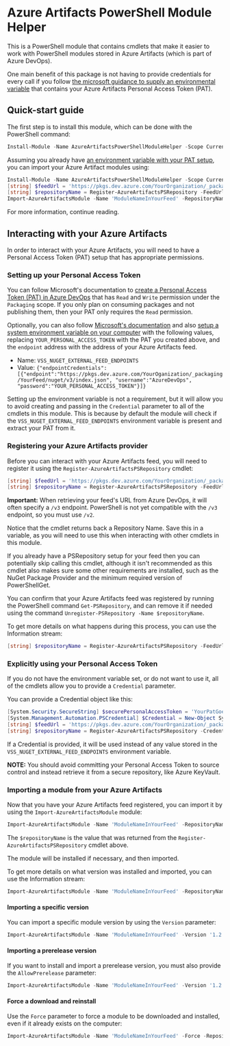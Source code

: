 # Azure Artifacts PowerShell Module Helper

This is a PowerShell module that contains cmdlets that make it easier to work with PowerShell modules stored in Azure Artifacts (which is part of Azure DevOps).

One main benefit of this package is not having to provide credentials for every call if you follow [the microsoft guidance to supply an environmental variable][MicrosoftCredentialProviderEnvironmentVariableDocumentationUrl] that contains your Azure Artifacts Personal Access Token (PAT).

## Quick-start guide

The first step is to install this module, which can be done with the PowerShell command:

```powershell
Install-Module -Name AzureArtifactsPowerShellModuleHelper -Scope CurrentUser -Force
```

Assuming you already have [an environment variable with your PAT setup][MicrosoftCredentialProviderEnvironmentVariableDocumentationUrl], you can import your Azure Artifact modules using:

```powershell
Install-Module -Name AzureArtifactsPowerShellModuleHelper -Scope CurrentUser -Force
[string] $feedUrl = 'https://pkgs.dev.azure.com/YourOrganization/_packaging/YourFeed/nuget/v2'
[string] $repositoryName = Register-AzureArtifactsPSRepository -FeedUrl $feedUrl
Import-AzureArtifactsModule -Name 'ModuleNameInYourFeed' -RepositoryName $repositoryName
```

For more information, continue reading.

## Interacting with your Azure Artifacts

In order to interact with your Azure Artifacts, you will need to have a Personal Access Token (PAT) setup that has appropriate permissions.

### Setting up your Personal Access Token

You can follow Microsoft's documentation to [create a Personal Access Token (PAT) in Azure DevOps](https://docs.microsoft.com/en-us/azure/devops/organizations/accounts/use-personal-access-tokens-to-authenticate?view=azure-devops&tabs=preview-page#create-personal-access-tokens-to-authenticate-access) that has `Read` and `Write` permission under the `Packaging` scope.
If you only plan on consuming packages and not publishing them, then your PAT only requires the `Read` permission.

Optionally, you can also follow [Microsoft's documentation][MicrosoftCredentialProviderEnvironmentVariableDocumentationUrl] and also [setup a system environment variable on your computer](https://helpdeskgeek.com/how-to/create-custom-environment-variables-in-windows/) with the following values, replacing `YOUR_PERSONAL_ACCESS_TOKEN` with the PAT you created above, and the `endpoint` address with the address of your Azure Artifacts feed.

- Name: `VSS_NUGET_EXTERNAL_FEED_ENDPOINTS`
- Value: `{"endpointCredentials": [{"endpoint":"https://pkgs.dev.azure.com/YourOganization/_packaging/YourFeed/nuget/v3/index.json", "username":"AzureDevOps", "password":"YOUR_PERSONAL_ACCESS_TOKEN"}]}`

Setting up the environment variable is not a requirement, but it will allow you to avoid creating and passing in the `Credential` parameter to all of the cmdlets in this module.
This is because by default the module will check if the `VSS_NUGET_EXTERNAL_FEED_ENDPOINTS` environment variable is present and extract your PAT from it.

### Registering your Azure Artifacts provider

Before you can interact with your Azure Artifacts feed, you will need to register it using the `Register-AzureArtifactsPSRepository` cmdlet:

```powershell
[string] $feedUrl = 'https://pkgs.dev.azure.com/YourOrganization/_packaging/YourFeed/nuget/v2'
[string] $repositoryName = Register-AzureArtifactsPSRepository -FeedUrl $feedUrl
```

__Important:__ When retrieving your feed's URL from Azure DevOps, it will often specify a `/v3` endpoint.
PowerShell is not yet compatible with the `/v3` endpoint, so you must use `/v2`.

Notice that the cmdlet returns back a Repository Name.
Save this in a variable, as you will need to use this when interacting with other cmdlets in this module.

If you already have a PSRepository setup for your feed then you can potentially skip calling this cmdlet, although it isn't recommended as this cmdlet also makes sure some other requirements are installed, such as the NuGet Package Provider and the minimum required version of PowerShellGet.

You can confirm that your Azure Artifacts feed was registered by running the PowerShell command `Get-PSRepository`, and can remove it if needed using the command `Unregister-PSRepository -Name $repositoryName`.

To get more details on what happens during this process, you can use the Information stream:

```powershell
[string] $repositoryName = Register-AzureArtifactsPSRepository -FeedUrl $feedUrl -InformationAction Continue
```

### Explicitly using your Personal Access Token

If you do not have the environment variable set, or do not want to use it, all of the cmdlets allow you to provide a `Credential` parameter.

You can provide a Credential object like this:

```powershell
[System.Security.SecureString] $securePersonalAccessToken = 'YourPatGoesHere' | ConvertTo-SecureString -AsPlainText -Force
[System.Management.Automation.PSCredential] $Credential = New-Object System.Management.Automation.PSCredential 'Username@DoesNotMatter.com', $securePersonalAccessToken
[string] $feedUrl = 'https://pkgs.dev.azure.com/YourOrganization/_packaging/YourFeed/nuget/v2'
[string] $repositoryName = Register-AzureArtifactsPSRepository -Credential $credential -FeedUrl $feedUrl
```

If a Credential is provided, it will be used instead of any value stored in the `VSS_NUGET_EXTERNAL_FEED_ENDPOINTS` environment variable.

__NOTE:__ You should avoid committing your Personal Access Token to source control and instead retrieve it from a secure repository, like Azure KeyVault.

### Importing a module from your Azure Artifacts

Now that you have your Azure Artifacts feed registered, you can import it by using the `Import-AzureArtifactsModule` module:

```powershell
Import-AzureArtifactsModule -Name 'ModuleNameInYourFeed' -RepositoryName $repositoryName
```

The `$repositoryName` is the value that was returned from the `Register-AzureArtifactsPSRepository` cmdlet above.

The module will be installed if necessary, and then imported.

To get more details on what version was installed and imported, you can use the Information stream:

```powershell
Import-AzureArtifactsModule -Name 'ModuleNameInYourFeed' -RepositoryName $repositoryName -InformationAction Continue
```

#### Importing a specific version

You can import a specific module version by using the `Version` parameter:

```powershell
Import-AzureArtifactsModule -Name 'ModuleNameInYourFeed' -Version '1.2.3' -RepositoryName $repositoryName
```

#### Importing a prerelease version

If you want to install and import a prerelease version, you must also provide the `AllowPrerelease` parameter:

```powershell
Import-AzureArtifactsModule -Name 'ModuleNameInYourFeed' -Version '1.2.3-beta1' -AllowPrerelease -RepositoryName $repositoryName
````

#### Force a download and reinstall

Use the `Force` parameter to force a module to be downloaded and installed, even if it already exists on the computer:

```powershell
Import-AzureArtifactsModule -Name 'ModuleNameInYourFeed' -Force -RepositoryName $repositoryName
```

[MicrosoftCredentialProviderEnvironmentVariableDocumentationUrl]: https://github.com/Microsoft/artifacts-credprovider#environment-variables
